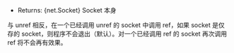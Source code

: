 <!-- YAML
added: v0.9.1
-->

* Returns: {net.Socket} Socket 本身

与 unref 相反，在一个已经调用 unref 的 socket 中调用 ref，如果 socket 是仅存的 socket，则程序不会退出（默认）。对一个已经调用 ref 的 socket 再次调用 ref 将不会再有效果。
